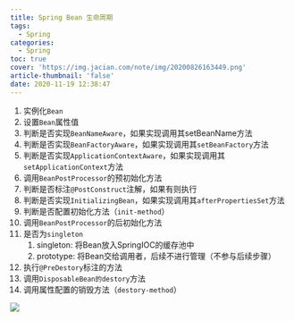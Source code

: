 ```yaml
---
title: Spring Bean 生命周期
tags:
  - Spring
categories:
  - Spring
toc: true
cover: 'https://img.jacian.com/note/img/20200826163449.png'
article-thumbnail: 'false'
date: 2020-11-19 12:38:47
---
```




1. 实例化`Bean`
2. 设置`Bean`属性值
3. 判断是否实现`BeanNameAware`，如果实现调用其setBeanName方法
4. 判断是否实现`BeanFactoryAware`，如果实现调用其`setBeanFactory`方法<!--more-->
5. 判断是否实现`ApplicationContextAware`，如果实现调用其`setApplicationContext`方法
6. 调用`BeanPostProcessor`的预初始化方法
7. 判断是否标注`@PostConstruct`注解，如果有则执行
8. 判断是否实现`InitializingBean`，如果实现调用其`afterPropertiesSet`方法
9. 判断是否配置初始化方法（`init-method`）
10. 调用`BeanPostProcessor`的后初始化方法
11. 是否为`singleton`
    1. singleton: 将Bean放入SpringIOC的缓存池中
    2. prototype: 将Bean交给调用者，后续不进行管理（不参与后续步骤）
12. 执行`@PreDestory`标注的方法
13. 调⽤`DisposableBean的destory`⽅法
14. 调⽤属性配置的销毁⽅法（`destory-method`）

![](https://img.jacian.com/note/img/20201119124023.jpg)